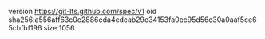 version https://git-lfs.github.com/spec/v1
oid sha256:a556aff63c0e2886eda4cdcab29e34153fa0ec95d56c30a0aaf5ce65cbfbf196
size 1056
